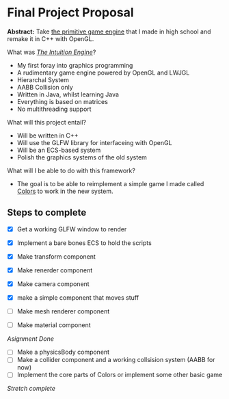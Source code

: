 # Final Project Proposal

**Abstract:** Take [the primitive game engine](https://github.com/scottlafetra/intuition)
that I made in high school and remake it in C++ with OpenGL.

What was [*The Intuition Engine*](https://github.com/scottlafetra/intuition)?

* My first foray into graphics programming
* A rudimentary game engine powered by OpenGL and LWJGL
* Hierarchal System
* AABB Collision only
* Written in Java, whilst learning Java
* Everything is based on matrices
* No multithreading support

What will this project entail?

* Will be written in C++
* Will use the GLFW library for interfaceing with OpenGL
* Will be an ECS-based system
* Polish the graphics systems of the old system

What will I be able to do with this framework?

* The goal is to be able to reimplement a simple game I made called [Colors](scott.lafetra.com/work) 
to work in the new system. 

## Steps to complete

- [x] Get a working GLFW window to render
- [x] Implement a bare bones ECS to hold the scripts
- [x] Make transform component
- [x] Make renerder component
- [x] Make camera component
- [x] make a simple component that moves stuff
- [ ] Make mesh renderer component
- [ ] Make material component


*Asignment Done*

- [ ] Make a physicsBody component
- [ ] Make a collider component and a working collsision system (AABB for now)
- [ ] Implement the core parts of Colors or implement some other basic game

*Stretch complete*
